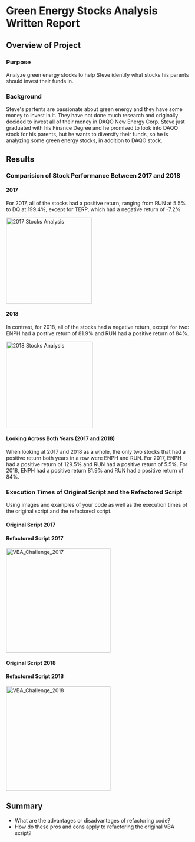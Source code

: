 # Green Energy Stocks Analysis Written Report

## Overview of Project
### Purpose
Analyze green energy stocks to help Steve identify what stocks his parents should invest their funds in.

### Background
Steve's partents are passionate about green energy and they have some money to invest in it. They have not done much research and originally decided to invest all of their money in DAQO New Energy Corp. Steve just graduated with his Finance Degree and he promised to look into DAQO stock for his parents, but he wants to diversify their funds, so he is analyzing some green energy stocks, in addition to DAQO stock.

## Results

### Comparision of Stock Performance Between 2017 and 2018

#### 2017
For 2017, all of the stocks had a positive return, ranging from RUN at 5.5% to DQ at 199.4%, except for TERP, which had a negative return of -7.2%.

<img width="233" alt="2017 Stocks Analysis" src="https://user-images.githubusercontent.com/85654649/125211770-bd9af700-e276-11eb-8299-f51ac0b460d6.png">


#### 2018
In contrast, for 2018, all of the stocks had a negative return, except for two: ENPH had a postive return of 81.9% and RUN had a positive return of 84%. 

<img width="235" alt="2018 Stocks Analysis" src="https://user-images.githubusercontent.com/85654649/125211782-ce4b6d00-e276-11eb-8734-753dea33685f.png">

#### Looking Across Both Years (2017 and 2018)
When looking at 2017 and 2018 as a whole, the only two stocks that had a positive return both years in a row were ENPH and RUN. For 2017, ENPH had a positive return of 129.5% and RUN had a positive return of 5.5%. For 2018, ENPH had a positive return 81.9% and RUN had a positive return of 84%.

### Execution Times of Original Script and the Refactored Script
Using images and examples of your code as well as the execution times of the original script and the refactored script.

#### Original Script 2017

#### Refactored Script 2017
<img width="283" alt="VBA_Challenge_2017" src="https://user-images.githubusercontent.com/85654649/125211421-38164780-e274-11eb-8ee9-48bcc8a1d833.png">

#### Original Script 2018

#### Refactored Script 2018
<img width="283" alt="VBA_Challenge_2018" src="https://user-images.githubusercontent.com/85654649/125211425-3b113800-e274-11eb-9016-9297427b7bc6.png">

## Summary
- What are the advantages or disadvantages of refactoring code?
- How do these pros and cons apply to refactoring the original VBA script?
